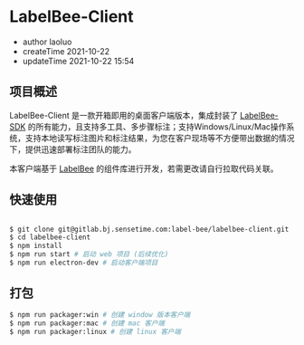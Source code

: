 # LabelBee-Client

- author laoluo
- createTime 2021-10-22
- updateTime 2021-10-22 15:54

## 项目概述

LabelBee-Client 是一款开箱即用的桌面客户端版本，集成封装了 [LabelBee-SDK]((https://gitlab.bj.sensetime.com/label-bee/beehive)) 的所有能力，且支持多工具、多步骤标注；支持Windows/Linux/Mac操作系统，支持本地读写标注图片和标注结果，为您在客户现场等不方便带出数据的情况下，提供迅速部署标注团队的能力。

本客户端基于 [LabelBee](https://gitlab.bj.sensetime.com/label-bee/beehive) 的组件库进行开发，若需更改请自行拉取代码关联。

## 快速使用

```bash

$ git clone git@gitlab.bj.sensetime.com:label-bee/labelbee-client.git
$ cd labelbee-client
$ npm install
$ npm run start # 启动 web 项目 (后续优化)
$ npm run electron-dev # 启动客户端项目
```


## 打包
```bash
$ npm run packager:win # 创建 window 版本客户端
$ npm run packager:mac # 创建 mac 客户端
$ npm run packager:linux # 创建 linux 客户端
```